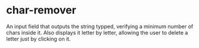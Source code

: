 # char-remover
An input field that outputs the string typped, verifying a minimum number of chars inside it. Also displays it letter by letter, allowing the user to delete a letter just by clicking on it.
